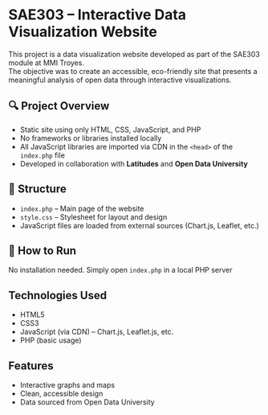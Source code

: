# SAE303 – Interactive Data Visualization Website

This project is a data visualization website developed as part of the SAE303 module at MMI Troyes.  
The objective was to create an accessible, eco-friendly site that presents a meaningful analysis of open data through interactive visualizations.

## 🔍 Project Overview

- Static site using only HTML, CSS, JavaScript, and PHP
- No frameworks or libraries installed locally
- All JavaScript libraries are imported via CDN in the `<head>` of the `index.php` file
- Developed in collaboration with **Latitudes** and **Open Data University**

## 📁 Structure

- `index.php` – Main page of the website
- `style.css` – Stylesheet for layout and design
- JavaScript files are loaded from external sources (Chart.js, Leaflet, etc.)

## 🚀 How to Run

No installation needed. Simply open `index.php` in a local PHP server

## Technologies Used

- HTML5
- CSS3
- JavaScript (via CDN) – Chart.js, Leaflet.js, etc.
- PHP (basic usage)

## Features

- Interactive graphs and maps
- Clean, accessible design
- Data sourced from Open Data University
